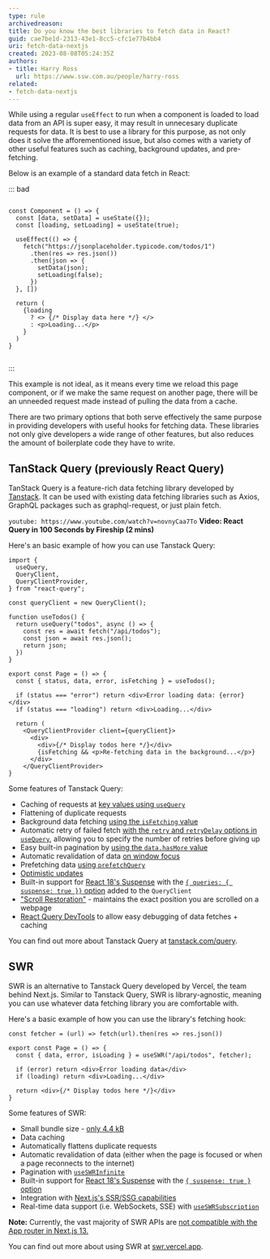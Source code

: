 ```yaml
---
type: rule
archivedreason: 
title: Do you know the best libraries to fetch data in React?
guid: cae7be1d-2313-43e1-8cc5-cfc1e77b4bb4
uri: fetch-data-nextjs
created: 2023-08-08T05:24:35Z
authors:
- title: Harry Ross
  url: https://www.ssw.com.au/people/harry-ross
related:
- fetch-data-nextjs
---
```


While using a regular `useEffect` to run when a component is loaded to load data from an API is super easy, it may result in unnecesary duplicate requests for data. It is best to use a library for this purpose, as not only does it solve the afforementioned issue, but also comes with a variety of other useful features such as caching, background updates, and pre-fetching. 

<!--endintro-->

Below is an example of a standard data fetch in React:

::: bad
```tsx

const Component = () => {
  const [data, setData] = useState({});
  const [loading, setLoading] = useState(true);

  useEffect(() => {
    fetch("https://jsonplaceholder.typicode.com/todos/1")
      .then(res => res.json())
      .then(json => {
        setData(json);
        setLoading(false);
      })
  }, [])

  return (
    {loading
      ? <> {/* Display data here */} </>
      : <p>Loading...</p>
    }
  )
}


```
:::

This example is not ideal, as it means every time we reload this page component, or if we make the same request on another page, there will be an unneeded request made instead of pulling the data from a cache. 

There are two primary options that both serve effectively the same purpose in providing developers with useful hooks for fetching data. These libraries not only give developers a wide range of other features, but also reduces the amount of boilerplate code they have to write. 

## TanStack Query (previously React Query)

TanStack Query is a feature-rich data fetching library developed by [Tanstack](https://tanstack.com/). It can be used with existing data fetching libraries such as Axios, GraphQL packages such as graphql-request, or just plain fetch. 

`youtube: https://www.youtube.com/watch?v=novnyCaa7To`
**Video: React Query in 100 Seconds by Fireship (2 mins)**

Here's an basic example of how you can use Tanstack Query:

```tsx
import {
  useQuery,
  QueryClient,
  QueryClientProvider,
} from "react-query";

const queryClient = new QueryClient();

function useTodos() {
  return useQuery("todos", async () => {
    const res = await fetch("/api/todos");
    const json = await res.json();
    return json;
  })
}

export const Page = () => {
  const { status, data, error, isFetching } = useTodos();

  if (status === "error") return <div>Error loading data: {error}</div>
  if (status === "loading") return <div>Loading...</div>

  return (
    <QueryClientProvider client={queryClient}>
      <div>
        <div>{/* Display todos here */}</div>
        {isFetching && <p>Re-fetching data in the background...</p>}
      </div>
    </QueryClientProvider>
}

```

Some features of Tanstack Query:

* Caching of requests at [key values using `useQuery`](https://tanstack.com/query/latest/docs/react/guides/query-keys)
* Flattening of duplicate requests 
* Background data fetching [using the `isFetching` value](https://tanstack.com/query/latest/docs/react/guides/background-fetching-indicators)
* Automatic retry of failed fetch [with the `retry` and `retryDelay` options in `useQuery`](https://tanstack.com/query/latest/docs/react/guides/query-retries), allowing you to specify the number of retries before giving up
* Easy built-in pagination by [using the `data.hasMore` value](https://tanstack.com/query/latest/docs/react/guides/paginated-queries)
* Automatic revalidation of data [on window focus](https://tanstack.com/query/latest/docs/react/guides/window-focus-refetching)
* Prefetching data [using `prefetchQuery`](https://tanstack.com/query/latest/docs/react/guides/prefetching)
* [Optimistic updates](https://tanstack.com/query/v4/docs/react/guides/optimistic-updates)
* Built-in support for [React 18's Suspense](https://react.dev/reference/react/Suspense) with the [`{ queries: { suspense: true }}` option](https://tanstack.com/query/v4/docs/react/guides/suspense) added to the `QueryClient`
* ["Scroll Restoration"](https://tanstack.com/query/v4/docs/react/guides/scroll-restoration) - maintains the exact position you are scrolled on a webpage
* [React Query DevTools](https://tanstack.com/query/v4/docs/react/devtools) to allow easy debugging of data fetches + caching


You can find out more about Tanstack Query at [tanstack.com/query](https://tanstack.com/query/).

## SWR

SWR is an alternative to Tanstack Query developed by Vercel, the team behind Next.js. Similar to Tanstack Query, SWR is library-agnostic, meaning you can use whatever data fetching library you are comfortable with.

Here's a basic example of how you can use the library's fetching hook:

```tsx
const fetcher = (url) => fetch(url).then(res => res.json())

export const Page = () => {
  const { data, error, isLoading } = useSWR("/api/todos", fetcher);

  if (error) return <div>Error loading data</div>
  if (loading) return <div>Loading...</div>

  return <div>{/* Display todos here */}</div>
}
```

Some features of SWR: 

* Small bundle size - [only 4.4 kB](https://bundlephobia.com/package/swr@2.2.0)
* Data caching
* Automatically flattens duplicate requests 
* Automatic revalidation of data (either when the page is focused or when a page reconnects to the internet)
* Pagination with [`useSWRInfinite`](https://swr.vercel.app/docs/pagination)
* Built-in support for [React 18's Suspense](https://react.dev/reference/react/Suspense) with the [`{ suspense: true }` option](https://swr.vercel.app/docs/suspense)
* Integration with [Next.js's SSR/SSG capabilities](https://swr.vercel.app/docs/with-nextjs)
* Real-time data support (i.e. WebSockets, SSE) with [`useSWRSubscription`](https://swr.vercel.app/docs/subscription)

**Note:** Currently, the vast majority of SWR APIs are [not compatible with the App router in Next.js 13.](https://swr.vercel.app/docs/with-nextjs)

You can find out more about using SWR at [swr.vercel.app](https://swr.vercel.app/).
